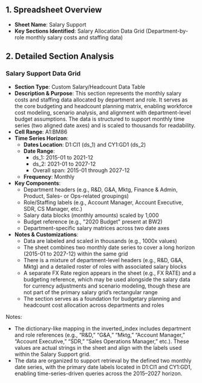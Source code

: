 ## 1. Spreadsheet Overview
- **Sheet Name**: Salary Support
- **Key Sections Identified**: Salary Allocation Data Grid (Department-by-role monthly salary costs and staffing data)

## 2. Detailed Section Analysis

### Salary Support Data Grid
- **Section Type**: Custom Salary/Headcount Data Table
- **Description & Purpose**: This section represents the monthly salary costs and staffing data allocated by department and role. It serves as the core budgeting and headcount planning matrix, enabling workforce cost modeling, scenario analysis, and alignment with department-level budget assumptions. The data is structured to support monthly time series (two aligned date axes) and is scaled to thousands for readability.
- **Cell Range**: A1:BM86
- **Time Series Horizon**:
  - **Dates Location**: D1:CI1 (ds_1) and CY1:GD1 (ds_2)
  - **Date Range**:
    - ds_1: 2015-01 to 2021-12
    - ds_2: 2021-01 to 2027-12
    - Overall span: 2015-01 through 2027-12
  - **Frequency**: Monthly
- **Key Components**: 
  - Department headers (e.g., R&D, G&A, Mktg, Finance & Admin, Product, Sales- or Ops-related groupings)
  - Role/Staffing labels (e.g., Account Manager, Account Executive, SDR, CS Manager, etc.)
  - Salary data blocks (monthly amounts) scaled by 1,000
  - Budget reference (e.g., "2020 Budget" present at BW2)
  - Department-specific salary matrices across two date axes
- **Notes & Customizations**:
  - Data are labeled and scaled in thousands (e.g., 1000x values)
  - The sheet combines two monthly date series to cover a long horizon (2015-01 to 2027-12) within the same grid
  - There is a mixture of department-level headers (e.g., R&D, G&A, Mktg) and a detailed roster of roles with associated salary blocks
  - A separate FX Rate region appears in the sheet (e.g., FX RATE) and a budgeting reference, which may be used alongside the salary data for currency adjustments and scenario modeling, though these are not part of the primary salary grid’s rectangular range
  - The section serves as a foundation for budgetary planning and headcount cost allocation across departments and roles

Notes:
- The dictionary-like mapping in the inverted_index includes department and role references (e.g., “R&D,” “G&A,” “Mktg,” “Account Manager,” “Account Executive,” “SDR,” “Sales Operations Manager,” etc.). These values are actual strings in the sheet and align with the labels used within the Salary Support grid.
- The data are organized to support retrieval by the defined two monthly date series, with the primary date labels located in D1:CI1 and CY1:GD1, enabling time-series-driven queries across the 2015–2027 horizon.